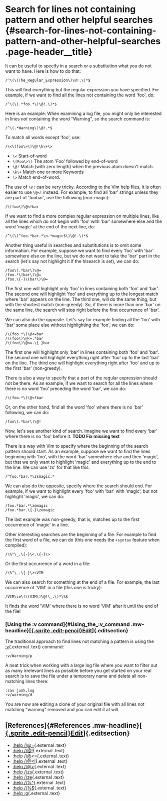 Search for lines not containing pattern and other helpful searches {#search-for-lines-not-containing-pattern-and-other-helpful-searches .page-header__title}
==================================================================



It can be useful to specify in a search or a substitution what you do
not want to have. Here is how to do that:

    /^\(\(The_Regular_Expression\)\@!.\)*$

This will find everything but the regular expression you have specified.
For example, if we want to find all the lines not containing the word
'foo', do:

    /^\(\(.*foo.*\)\@!.\)*$

Here is an example: When examining a log file, you might only be
interested in lines *not* containing the word "Warning", so the search
command is:

    /^\(.*Warning\)\@!.*$

To match all words except 'foo', use:

    /\<\(foo\>\)\@!\k\+\>

-   `\<` Start-of-word
-   `\(Foo\>\)` The atom 'Foo' followed by end-of-word
-   `\@!` Match (with zero length) when the previous atom doesn't match.
-   `\k\+` Match one or more Keywords
-   `\>` Match end-of-word.

The use of `\@!` can be very tricky. According to the Vim help files, it
is often easier to use `\@<!` instead. For example, to find all 'bar'
strings unless they are part of 'foobar', use the following (non-magic):

    /\(foo\)\@<!bar

If we want to find a more complex regular expression on multiple lines,
like all the lines which do not begin with 'foo' with 'bar' somewhere
else and the word 'magic' at the end of the next line, do:

    /^\(\(^foo.*bar.*\n.*magic$\)\@!.\)*$

Another thing useful in searches and substitutions is to omit some
information. For example, suppose we want to find every 'foo' with 'bar'
somewhere else on the line, but we do not want to take the 'bar' part in
the search (let's say not highlight it if the hlsearch is set), we can
do:

    /foo\(.*bar\)\@=
    /foo.*\(bar\)\@=
    /foo.\{-}\(bar\)\@=

The first one will highlight only 'foo' in lines containing both 'foo'
and 'bar'. The second one will highlight 'foo' and everything up to the
longest match where 'bar' appears on the line. The third one, will do
the same thing, but with the shortest match (non-greedy). So, if there
is more than one 'bar' on the same line, the search will stop right
before the first occurrence of 'bar'.

We can also do the opposite. Let's say for example finding all the 'foo'
with 'bar' some place else without highlighting the 'foo', we can do:

    /\(foo.*\)\@<=bar
    /\(foo\)\@<=.*bar
    /\(foo\)\@<=.\{-}bar

The first one will highlight only 'bar' in lines containing both 'foo'
and 'bar'. The second one will highlight everything right after 'foo' up
to the last 'bar' on the line. The third one will highlight everything
right after 'foo' and up to the first 'bar' (non-greedy).

There is also a way to specify that a part of the regular expression
should not be there. As an example, if we want to search for all the
lines where there is no word 'foo' preceding the word 'bar', we can do:

    /\(foo.*\)\@<!bar

Or, on the other hand, find all the word 'foo' where there is no 'bar'
following, we can do:

    /foo\(.*bar\)\@!

Now, let's see another kind of search. Imagine we want to find every
'bar' where there is no 'foo' before it. **TODO Fix missing text**

There is a way with Vim to specify where the beginning of the search
pattern should start. As an example, suppose we want to find the lines
beginning with 'foo', with the word 'bar' somewhere else and then
'magic', but that we only want to highlight 'magic' and everything up to
the end to the line. We can use 'zs' for that like this:

    /^foo.*bar.*\zsmagic.*

We can also do the opposite, specify where the search should end. For
example, if we want to highlight every 'foo' with 'bar' with 'magic',
but not highlight 'magic', we can do:

    /foo.*bar.*\zemagic
    /foo.*bar.\{-}\zemagic

The last example was non-greedy, that is, matches up to the first
occurrence of 'magic' in a line.

Other interesting searches are the beginning of a file. For example to
find the first word of a file, we can do (this one needs the `+syntax`
feature when compiled):

    /\%^\_.\{-}\<.\{-}\>

Or the first occurrence of a word in a file:

    /\%^\_.\{-}\zsVIM

We can also search for something at the end of a file. For example, the
last occurrence of 'VIM' in a file (this one is tricky):

    /VIM\ze\(\(VIM\)\@!\_.\)*\%$

It finds the word 'VIM' where there is no word 'VIM' after it until the
end of the file!

### [Using the :v command]{#Using_the_:v_command .mw-headline}[[![](data:image/gif;base64,R0lGODlhAQABAIABAAAAAP///yH5BAEAAAEALAAAAAABAAEAQAICTAEAOw%3D%3D){.sprite .edit-pencil}Edit](/wiki/Search_for_lines_not_containing_pattern_and_other_helpful_searches?action=edit&section=1 "Edit Using the :v command section")]{.editsection}

The traditional approach to find lines not matching a pattern is using
the [:v](http://vimdoc.sourceforge.net/cgi-bin/help?tag=%3Ag){.external
.text} command:

    :v/Warning/p

A neat trick when working with a large log file where you want to filter
out as many irrelevant lines as possible before you get started on your
real search is to save the file under a temporary name and delete all
non-matching lines there:

    :sav junk.log
    :v/warning/d

You are now are editing a clone of your original file with all lines not
matching "warning" removed and you can edit it at will.

[References]{#References .mw-headline}[[![](data:image/gif;base64,R0lGODlhAQABAIABAAAAAP///yH5BAEAAAEALAAAAAABAAEAQAICTAEAOw%3D%3D){.sprite .edit-pencil}Edit](/wiki/Search_for_lines_not_containing_pattern_and_other_helpful_searches?action=edit&section=2 "Edit References section")]{.editsection}
-------------------------------------------------------------------------------------------------------------------------------------------------------------------------------------------------------------------------------------------------------------------------------------------------------

-   [:help /\\@=](http://vimdoc.sourceforge.net/cgi-bin/help?tag=%2F%5C%40%3D){.external
    .text}
-   [:help /\\@!](http://vimdoc.sourceforge.net/cgi-bin/help?tag=%2F%5C%40%21){.external
    .text}
-   [:help /\\@&lt;=](http://vimdoc.sourceforge.net/cgi-bin/help?tag=%2F%5C%40%3C%3D){.external
    .text}
-   [:help /\\@&lt;!](http://vimdoc.sourceforge.net/cgi-bin/help?tag=%2F%5C%40%3C%21){.external
    .text}
-   [:help /\\@&gt;](http://vimdoc.sourceforge.net/cgi-bin/help?tag=%2F%5C%40%3E){.external
    .text}
-   [:help /\\zs](http://vimdoc.sourceforge.net/cgi-bin/help?tag=%2F%5Czs){.external
    .text}
-   [:help /\\ze](http://vimdoc.sourceforge.net/cgi-bin/help?tag=%2F%5Cze){.external
    .text}
-   [:help /\\%\^](http://vimdoc.sourceforge.net/cgi-bin/help?tag=%2F%5C%25%5E){.external
    .text}
-   [:help /\\%\$](http://vimdoc.sourceforge.net/cgi-bin/help?tag=%2F%5C%25%24){.external
    .text}
-   [:help :g](http://vimdoc.sourceforge.net/cgi-bin/help?tag=%3Ag){.external
    .text}

